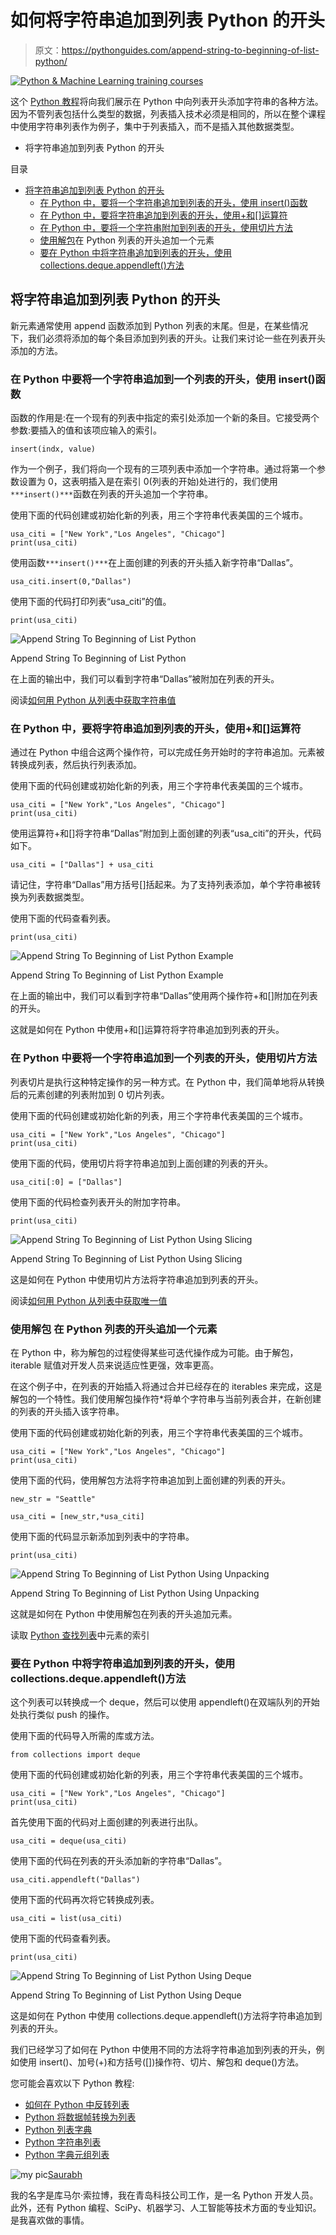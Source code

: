# 如何将字符串追加到列表 Python 的开头

> 原文：<https://pythonguides.com/append-string-to-beginning-of-list-python/>

[![Python & Machine Learning training courses](img/49ec9c6da89a04c9f45bab643f8c765c.png)](https://sharepointsky.teachable.com/p/python-and-machine-learning-training-course)

这个 [Python 教程](https://pythonguides.com/beginners-guide-to-programming/)将向我们展示在 Python 中向列表开头添加字符串的各种方法。因为不管列表包括什么类型的数据，列表插入技术必须是相同的，所以在整个课程中使用字符串列表作为例子，集中于列表插入，而不是插入其他数据类型。

*   将字符串追加到列表 Python 的开头

目录

[](#)

*   [将字符串追加到列表 Python 的开头](#Append_String_To_Beginning_of_List_Python "Append String To Beginning of List Python")
    *   [在 Python 中，要将一个字符串追加到列表的开头，使用 insert()函数](#To_append_a_string_to_the_beginning_of_a_list_in_Python_use_the_insert_function "To append a string to the beginning of a list in Python, use the insert() function")
    *   [在 Python 中，要将字符串追加到列表的开头，使用+和[]运算符](#To_append_a_string_to_the_beginning_of_a_list_in_Python_use_the_and_Operator "To append a string to the beginning of a list in Python, use the + and [] Operator")
    *   [在 Python 中，要将一个字符串附加到列表的开头，使用切片方法](#To_append_a_string_to_the_beginning_of_a_list_in_Python_use_the_slicing_method "To append a string to the beginning of a list in Python, use the slicing method")
    *   [使用解包](#Append_an_element_at_the_start_of_a_Python_list_using_unpacking "Append an element at the start of a Python list using unpacking")在 Python 列表的开头追加一个元素
    *   [要在 Python 中将字符串追加到列表的开头，使用 collections.deque.appendleft()方法](#To_append_a_string_to_the_beginning_of_a_list_in_Python_use_the_collectionsdequeappendleft_method "To append a string to the beginning of a list in Python, use the collections.deque.appendleft() method")

## 将字符串追加到列表 Python 的开头

新元素通常使用 append 函数添加到 Python 列表的末尾。但是，在某些情况下，我们必须将添加的每个条目添加到列表的开头。让我们来讨论一些在列表开头添加的方法。

### **在 Python 中要将一个字符串追加到一个列表的开头，使用 insert()函数**

函数的作用是:在一个现有的列表中指定的索引处添加一个新的条目。它接受两个参数:要插入的值和该项应输入的索引。

```
insert(indx, value)
```

作为一个例子，我们将向一个现有的三项列表中添加一个字符串。通过将第一个参数设置为 0，这表明插入是在索引 0(列表的开始)处进行的，我们使用`***insert()***`函数在列表的开头追加一个字符串。

使用下面的代码创建或初始化新的列表，用三个字符串代表美国的三个城市。

```
usa_citi = ["New York","Los Angeles", "Chicago"]
print(usa_citi)
```

使用函数`***insert()***`在上面创建的列表的开头插入新字符串“Dallas”。

```
usa_citi.insert(0,"Dallas")
```

使用下面的代码打印列表“usa_citi”的值。

```
print(usa_citi)
```

![Append String To Beginning of List Python](img/cfb7dc6ceb8af6df7747120b5acdaf2c.png "Append String To Beginning of List Python")

Append String To Beginning of List Python

在上面的输出中，我们可以看到字符串“Dallas”被附加在列表的开头。

阅读[如何用 Python 从列表中获取字符串值](https://pythonguides.com/how-to-get-string-values-from-list-in-python/)

### **在 Python 中，要将字符串追加到列表的开头，使用+和[]运算符**

通过在 Python 中组合这两个操作符，可以完成任务开始时的字符串追加。元素被转换成列表，然后执行列表添加。

使用下面的代码创建或初始化新的列表，用三个字符串代表美国的三个城市。

```
usa_citi = ["New York","Los Angeles", "Chicago"]
print(usa_citi)
```

使用运算符+和[]将字符串“Dallas”附加到上面创建的列表“usa_citi”的开头，代码如下。

```
usa_citi = ["Dallas"] + usa_citi
```

请记住，字符串“Dallas”用方括号[]括起来。为了支持列表添加，单个字符串被转换为列表数据类型。

使用下面的代码查看列表。

```
print(usa_citi)
```

![Append String To Beginning of List Python Example](img/f6bed12b7bc336a84de0334e1b2710c0.png "Append String To Beginning of List Python")

Append String To Beginning of List Python Example

在上面的输出中，我们可以看到字符串“Dallas”使用两个操作符+和[]附加在列表的开头。

这就是如何在 Python 中使用+和[]运算符将字符串追加到列表的开头。

### **在 Python 中要将一个字符串追加到一个列表的开头，使用切片方法**

列表切片是执行这种特定操作的另一种方式。在 Python 中，我们简单地将从转换后的元素创建的列表附加到 0 切片列表。

使用下面的代码创建或初始化新的列表，用三个字符串代表美国的三个城市。

```
usa_citi = ["New York","Los Angeles", "Chicago"]
print(usa_citi)
```

使用下面的代码，使用切片将字符串追加到上面创建的列表的开头。

```
usa_citi[:0] = ["Dallas"]
```

使用下面的代码检查列表开头的附加字符串。

```
print(usa_citi)
```

![Append String To Beginning of List Python Using Slicing](img/f93d8238e8d9f4a85b03f3e944bd04a6.png "Append String To Beginning of List Python Using Slicing")

Append String To Beginning of List Python Using Slicing

这是如何在 Python 中使用切片方法将字符串追加到列表的开头。

阅读[如何用 Python 从列表中获取唯一值](https://pythonguides.com/get-unique-values-from-list-python/)

### **使用解包** 在 Python 列表的开头追加一个元素

在 Python 中，称为解包的过程使得某些可迭代操作成为可能。由于解包，iterable 赋值对开发人员来说适应性更强，效率更高。

在这个例子中，在列表的开始插入将通过合并已经存在的 iterables 来完成，这是解包的一个特性。我们使用解包操作符*将单个字符串与当前列表合并，在新创建的列表的开头插入该字符串。

使用下面的代码创建或初始化新的列表，用三个字符串代表美国的三个城市。

```
usa_citi = ["New York","Los Angeles", "Chicago"]
print(usa_citi)
```

使用下面的代码，使用解包方法将字符串追加到上面创建的列表的开头。

```
new_str = "Seattle"

usa_citi = [new_str,*usa_citi]
```

使用下面的代码显示新添加到列表中的字符串。

```
print(usa_citi)
```

![Append String To Beginning of List Python Using Unpacking](img/690397dedfc441cec8b6e24dac07f2d3.png "Append String To Beginning of List Python Using Unpacking")

Append String To Beginning of List Python Using Unpacking

这就是如何在 Python 中使用解包在列表的开头追加元素。

读取 [Python 查找列表](https://pythonguides.com/python-find-index-of-element-in-list/)中元素的索引[](https://pythonguides.com/python-find-index-of-element-in-list/)

### **要在 Python 中将字符串追加到列表的开头，使用 collections.deque.appendleft()方法**

这个列表可以转换成一个 deque，然后可以使用 appendleft()在双端队列的开始处执行类似 push 的操作。

使用下面的代码导入所需的库或方法。

```
from collections import deque
```

使用下面的代码创建或初始化新的列表，用三个字符串代表美国的三个城市。

```
usa_citi = ["New York","Los Angeles", "Chicago"]
print(usa_citi)
```

首先使用下面的代码对上面创建的列表进行出队。

```
usa_citi = deque(usa_citi)
```

使用下面的代码在列表的开头添加新的字符串“Dallas”。

```
usa_citi.appendleft("Dallas")
```

使用下面的代码再次将它转换成列表。

```
usa_citi = list(usa_citi)
```

使用下面的代码查看列表。

```
print(usa_citi)
```

![Append String To Beginning of List Python Using Deque](img/6367e5993e57c874ed8fa7ebdd80b3c1.png "Append String To Beginning of List Python Using Deque")

Append String To Beginning of List Python Using Deque

这是如何在 Python 中使用 collections.deque.appendleft()方法将字符串追加到列表的开头。

我们已经学习了如何在 Python 中使用不同的方法将字符串追加到列表的开头，例如使用 insert()、加号(+)和方括号([])操作符、切片、解包和 deque()方法。

您可能会喜欢以下 Python 教程:

*   [如何在 Python 中反转列表](https://pythonguides.com/reverse-a-list-in-python/)
*   [Python 将数据帧转换为列表](https://pythonguides.com/python-convert-dataframe-to-list/)
*   [Python 列表字典](https://pythonguides.com/python-dictionary-of-lists/)
*   [Python 字符串列表](https://pythonguides.com/python-string-to-list/)
*   [Python 字典元组列表](https://pythonguides.com/python-dictionary-of-tuples/)

![my pic](img/fc8bddad8c470ec33818e154c88c3897.png "my pic")[Saurabh](https://pythonguides.com/author/saurabh/)

我的名字是库马尔·索拉博，我在青岛科技公司工作，是一名 Python 开发人员。此外，还有 Python 编程、SciPy、机器学习、人工智能等技术方面的专业知识。是我喜欢做的事情。